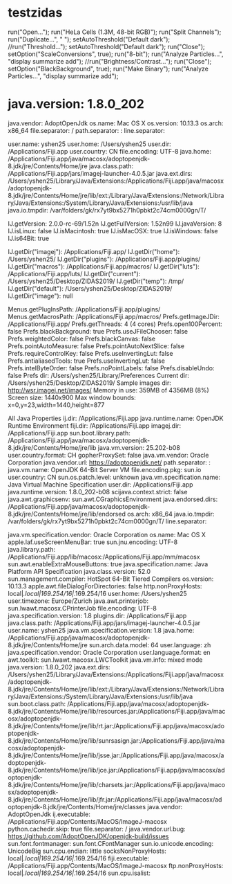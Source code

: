 # testzidas
run("Open...");
run("HeLa Cells (1.3M, 48-bit RGB)");
run("Split Channels");
run("Duplicate...", " ");
setAutoThreshold("Default dark");
//run("Threshold...");
setAutoThreshold("Default dark");
run("Close");
setOption("ScaleConversions", true);
run("8-bit");
run("Analyze Particles...", "display summarize add");
//run("Brightness/Contrast...");
run("Close");
setOption("BlackBackground", true);
run("Make Binary");
run("Analyze Particles...", "display summarize add");
#   java.version: 1.8.0_202
  java.vendor: AdoptOpenJdk
  os.name: Mac OS X
  os.version: 10.13.3
  os.arch: x86_64
  file.separator: /
  path.separator: :
  line.separator: <lf>

  user.name: yshen25
  user.home: /Users/yshen25
  user.dir: /Applications/Fiji.app
  user.country: CN
  file.encoding: UTF-8
  java.home: /Applications/Fiji.app/java/macosx/adoptopenjdk-8.jdk/jre/Contents/Home/jre
  java.class.path: /Applications/Fiji.app/jars/imagej-launcher-4.0.5.jar
  java.ext.dirs: /Users/yshen25/Library/Java/Extensions:/Applications/Fiji.app/java/macosx/adoptopenjdk-8.jdk/jre/Contents/Home/jre/lib/ext:/Library/Java/Extensions:/Network/Library/Java/Extensions:/System/Library/Java/Extensions:/usr/lib/java
  java.io.tmpdir: /var/folders/gk/rx7yt9bx5271h0pbkt2c74cm0000gn/T/

  IJ.getVersion: 2.0.0-rc-69/1.52n
  IJ.getFullVersion: 1.52n99
  IJ.javaVersion: 8
  IJ.isLinux: false
  IJ.isMacintosh: true
  IJ.isMacOSX: true
  IJ.isWindows: false
  IJ.is64Bit: true

  IJ.getDir("imagej"): /Applications/Fiji.app/
  IJ.getDir("home"): /Users/yshen25/
  IJ.getDir("plugins"): /Applications/Fiji.app/plugins/
  IJ.getDir("macros"): /Applications/Fiji.app/macros/
  IJ.getDir("luts"): /Applications/Fiji.app/luts/
  IJ.getDir("current"): /Users/yshen25/Desktop/ZIDAS2019/
  IJ.getDir("temp"): /tmp/
  IJ.getDir("default"): /Users/yshen25/Desktop/ZIDAS2019/
  IJ.getDir("image"): null

  Menus.getPlugInsPath: /Applications/Fiji.app/plugins/
  Menus.getMacrosPath: /Applications/Fiji.app/macros/
  Prefs.getImageJDir: /Applications/Fiji.app/
  Prefs.getThreads: 4 (4 cores)
  Prefs.open100Percent: false
  Prefs.blackBackground: true
  Prefs.useJFileChooser: false
  Prefs.weightedColor: false
  Prefs.blackCanvas: false
  Prefs.pointAutoMeasure: false
  Prefs.pointAutoNextSlice: false
  Prefs.requireControlKey: false
  Prefs.useInvertingLut: false
  Prefs.antialiasedTools: true
  Prefs.useInvertingLut: false
  Prefs.intelByteOrder: false
  Prefs.noPointLabels: false
  Prefs.disableUndo: false
  Prefs dir: /Users/yshen25/Library/Preferences
  Current dir: /Users/yshen25/Desktop/ZIDAS2019/
  Sample images dir: http://wsr.imagej.net/images/
  Memory in use: 359MB of 4356MB (8%)
  Screen size: 1440x900
  Max window bounds: x=0,y=23,width=1440,height=877

All Java Properties
  ij.dir: /Applications/Fiji.app
  java.runtime.name: OpenJDK Runtime Environment
  fiji.dir: /Applications/Fiji.app
  imagej.dir: /Applications/Fiji.app
  sun.boot.library.path: /Applications/Fiji.app/java/macosx/adoptopenjdk-8.jdk/jre/Contents/Home/jre/lib
  java.vm.version: 25.202-b08
  user.country.format: CH
  gopherProxySet: false
  java.vm.vendor: Oracle Corporation
  java.vendor.url: https://adoptopenjdk.net/
  path.separator: :
  java.vm.name: OpenJDK 64-Bit Server VM
  file.encoding.pkg: sun.io
  user.country: CN
  sun.os.patch.level: unknown
  java.vm.specification.name: Java Virtual Machine Specification
  user.dir: /Applications/Fiji.app
  java.runtime.version: 1.8.0_202-b08
  scijava.context.strict: false
  java.awt.graphicsenv: sun.awt.CGraphicsEnvironment
  java.endorsed.dirs: /Applications/Fiji.app/java/macosx/adoptopenjdk-8.jdk/jre/Contents/Home/jre/lib/endorsed
  os.arch: x86_64
  java.io.tmpdir: /var/folders/gk/rx7yt9bx5271h0pbkt2c74cm0000gn/T/
  line.separator: 

  java.vm.specification.vendor: Oracle Corporation
  os.name: Mac OS X
  apple.laf.useScreenMenuBar: true
  sun.jnu.encoding: UTF-8
  java.library.path: /Applications/Fiji.app/lib/macosx:/Applications/Fiji.app/mm/macosx
  sun.awt.enableExtraMouseButtons: true
  java.specification.name: Java Platform API Specification
  java.class.version: 52.0
  sun.management.compiler: HotSpot 64-Bit Tiered Compilers
  os.version: 10.13.3
  apple.awt.fileDialogForDirectories: false
  http.nonProxyHosts: local|*.local|169.254/16|*.169.254/16
  user.home: /Users/yshen25
  user.timezone: Europe/Zurich
  java.awt.printerjob: sun.lwawt.macosx.CPrinterJob
  file.encoding: UTF-8
  java.specification.version: 1.8
  plugins.dir: /Applications/Fiji.app
  java.class.path: /Applications/Fiji.app/jars/imagej-launcher-4.0.5.jar
  user.name: yshen25
  java.vm.specification.version: 1.8
  java.home: /Applications/Fiji.app/java/macosx/adoptopenjdk-8.jdk/jre/Contents/Home/jre
  sun.arch.data.model: 64
  user.language: zh
  java.specification.vendor: Oracle Corporation
  user.language.format: en
  awt.toolkit: sun.lwawt.macosx.LWCToolkit
  java.vm.info: mixed mode
  java.version: 1.8.0_202
  java.ext.dirs: /Users/yshen25/Library/Java/Extensions:/Applications/Fiji.app/java/macosx/adoptopenjdk-8.jdk/jre/Contents/Home/jre/lib/ext:/Library/Java/Extensions:/Network/Library/Java/Extensions:/System/Library/Java/Extensions:/usr/lib/java
  sun.boot.class.path: /Applications/Fiji.app/java/macosx/adoptopenjdk-8.jdk/jre/Contents/Home/jre/lib/resources.jar:/Applications/Fiji.app/java/macosx/adoptopenjdk-8.jdk/jre/Contents/Home/jre/lib/rt.jar:/Applications/Fiji.app/java/macosx/adoptopenjdk-8.jdk/jre/Contents/Home/jre/lib/sunrsasign.jar:/Applications/Fiji.app/java/macosx/adoptopenjdk-8.jdk/jre/Contents/Home/jre/lib/jsse.jar:/Applications/Fiji.app/java/macosx/adoptopenjdk-8.jdk/jre/Contents/Home/jre/lib/jce.jar:/Applications/Fiji.app/java/macosx/adoptopenjdk-8.jdk/jre/Contents/Home/jre/lib/charsets.jar:/Applications/Fiji.app/java/macosx/adoptopenjdk-8.jdk/jre/Contents/Home/jre/lib/jfr.jar:/Applications/Fiji.app/java/macosx/adoptopenjdk-8.jdk/jre/Contents/Home/jre/classes
  java.vendor: AdoptOpenJdk
  ij.executable: /Applications/Fiji.app/Contents/MacOS/ImageJ-macosx
  python.cachedir.skip: true
  file.separator: /
  java.vendor.url.bug: https://github.com/AdoptOpenJDK/openjdk-build/issues
  sun.font.fontmanager: sun.font.CFontManager
  sun.io.unicode.encoding: UnicodeBig
  sun.cpu.endian: little
  socksNonProxyHosts: local|*.local|169.254/16|*.169.254/16
  fiji.executable: /Applications/Fiji.app/Contents/MacOS/ImageJ-macosx
  ftp.nonProxyHosts: local|*.local|169.254/16|*.169.254/16
  sun.cpu.isalist: 
